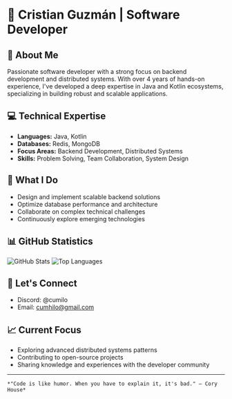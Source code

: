 # 🚀 Cristian Guzmán | Software Developer

## 👋 About Me
Passionate software developer with a strong focus on backend development and distributed systems. With over 4 years of hands-on experience, I've developed a deep expertise in Java and Kotlin ecosystems, specializing in building robust and scalable applications.

## 💻 Technical Expertise
- **Languages:** Java, Kotlin
- **Databases:** Redis, MongoDB
- **Focus Areas:** Backend Development, Distributed Systems
- **Skills:** Problem Solving, Team Collaboration, System Design

## 🌟 What I Do
- Design and implement scalable backend solutions
- Optimize database performance and architecture
- Collaborate on complex technical challenges
- Continuously explore emerging technologies

## 📊 GitHub Statistics
![GitHub Stats](https://github-readme-stats.vercel.app/api?username=cumhilo&show_icons=true&theme=dracula)
![Top Languages](https://github-readme-stats.vercel.app/api/top-langs/?username=cumhilo&layout=compact&theme=dracula)

## 🤝 Let's Connect
- Discord: @cumilo
- Email: cumhilo@gmail.com

## 📈 Current Focus
- Exploring advanced distributed systems patterns
- Contributing to open-source projects
- Sharing knowledge and experiences with the developer community

---

```
*"Code is like humor. When you have to explain it, it's bad." – Cory House*

